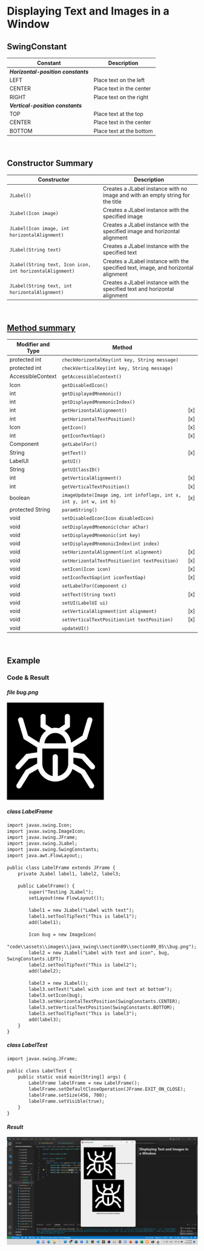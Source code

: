 # **Displaying Text and Images in a Window**

## **SwingConstant**

| Constant | Description |
| -------- | ----------- |
| ***Horizontal-position constants***
| LEFT | Place text on the left |
| CENTER | Place text in the center |
| RIGHT | Place text on the right |
| ***Vertical-position constants***
| TOP | Place text at the top |
| CENTER | Place text in the center |
| BOTTOM | Place text at the bottom |

<br>

## **Constructor Summary**

| Constructor | Description |
| ----------- | ----------- |
| `JLabel()` | Creates a JLabel instance with no image and with an empty string for the title |
| `JLabel(Icon image)` | Creates a JLabel instance with the specified image |
| `JLabel(Icon image, int horizontalAlignment)` | Creates a JLabel instance with the specified image and horizontal alignment |
| `JLabel(String text)` | Creates a JLabel instance with the specified text |
| `JLabel(String text, Icon icon, int horizontalAlignment)` | Creates a JLabel instance with the specified text, image, and horizontal alignment |
| `JLabel(String text, int  horizontalAlignment)` | Creates a JLabel instance with the specified text and horizontal alignment |

<br>

## **<a href="https://docs.oracle.com/javase/7/docs/api/javax/swing/JLabel.html#checkVerticalKey(int,%20java.lang.String)">Method summary</a>**

| Modifier and Type | Method |   |
| ----------------- | ------ | - |
| protected int | `checkHorizontalKey(int key, String message)` |
| protected int | `checkVerticalKey(int key, String message)` |
| AccessibleContext | `getAccessibleContext()` |
| Icon | `getDisabledIcon()` |
| int | `getDisplayedMnemonic()` |
| int | `getDisplayedMnemonicIndex()` |
| int | `getHorizontalAlignment()` | [x]
| int | `getHorizontalTextPosition()` | [x]
| Icon | `getIcon()` | [x]
| int | `getIconTextGap()` | [x]
| Component | `getLabelFor()` |
| String | `getText()` | [x]
| LabelUI | `getUI()` |
| String | `getUIClassID()` |
| int | `getVerticalAlignment()` | [x]
| int | `getVerticalTextPosition()` | [x]
| boolean | `imageUpdate(Image img, int infoflags, int x, int y, int w, int h)` | [x]
| protected String | `paramString()` |
| void | `setDisabledIcon(Icon disabledIcon)` |
| void | `setDisplayedMnemonic(char aChar)` |
| void | `setDisplayedMnemonic(int key)` |
| void | `setDisplayedMnemonicIndex(int index)` |
| void | `setHorizontalAlignment(int alignment)` | [x]
| void | `setHorizontalTextPosition(int textPosition)` | [x]
| void | `setIcon(Icon icon)` | [x]
| void | `setIconTextGap(int iconTextGap)` | [x]
| void | `setLabelFor(Component c)` |
| void | `setText(String text)` | [x]
| void | `setUI(LabelUI ui)` |
| void | `setVerticalAlignment(int alignment)` | [x]
| void | `setVerticalTextPosition(int textPosition)` | [x]
| void | `updateUI()` |


<br> 

## **Example**

### **Code & Result**

#### *file* ***bug.png***

![bug.png](/code/assets/images/java_swing/section09/section09_05/bug.png)

#### *class* ***LabelFrame***

```
import javax.swing.Icon;
import javax.swing.ImageIcon;
import javax.swing.JFrame;
import javax.swing.JLabel;
import javax.swing.SwingConstants;
import java.awt.FlowLayout;;

public class LabelFrame extends JFrame {
    private JLabel label1, label2, label3;

    public LabelFrame() {
        super("Testing JLabel");
        setLayout(new FlowLayout());

        label1 = new JLabel("Label with text");
        label1.setToolTipText("This is label1");
        add(label1);

        Icon bug = new ImageIcon(
                "code\\assets\\images\\java_swing\\section09\\section09_05\\bug.png");
        label2 = new JLabel("Label with text and icon", bug, SwingConstants.LEFT);
        label2.setToolTipText("This is label2");
        add(label2);

        label3 = new JLabel();
        label3.setText("Label with icon and text at bottom");
        label3.setIcon(bug);
        label3.setHorizontalTextPosition(SwingConstants.CENTER);
        label3.setVerticalTextPosition(SwingConstants.BOTTOM);
        label3.setToolTipText("This is label3");
        add(label3);
    }
}
```

#### *class* ***LabelTest***

```
import javax.swing.JFrame;

public class LabelTest {
    public static void main(String[] args) {
        LabelFrame labelFrame = new LabelFrame();
        labelFrame.setDefaultCloseOperation(JFrame.EXIT_ON_CLOSE);
        labelFrame.setSize(456, 700);
        labelFrame.setVisible(true);
    }
}
```

#### ***Result***

![LabelTest](/code/assets/images/java_swing/section09/section09_05/LabelTest%5Bpic1%5D.png "Label Test")